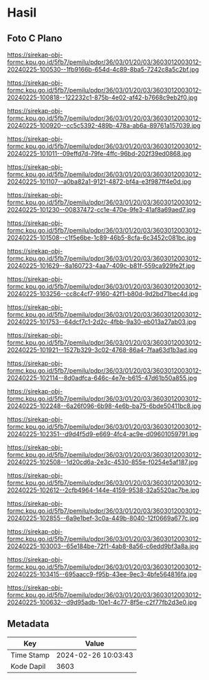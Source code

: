 # Hasil

## Foto C Plano

https://sirekap-obj-formc.kpu.go.id/5fb7/pemilu/pdpr/36/03/01/20/03/3603012003012-20240225-100530--1fb9166b-654d-4c89-8ba5-7242c8a5c2bf.jpg

https://sirekap-obj-formc.kpu.go.id/5fb7/pemilu/pdpr/36/03/01/20/03/3603012003012-20240225-100818--122232c1-875b-4e02-af42-b7668c9eb2f0.jpg

https://sirekap-obj-formc.kpu.go.id/5fb7/pemilu/pdpr/36/03/01/20/03/3603012003012-20240225-100920--cc5c5392-489b-478a-ab6a-89761a157039.jpg

https://sirekap-obj-formc.kpu.go.id/5fb7/pemilu/pdpr/36/03/01/20/03/3603012003012-20240225-101011--09effd7d-79fe-4ffc-96bd-202f39ed0868.jpg

https://sirekap-obj-formc.kpu.go.id/5fb7/pemilu/pdpr/36/03/01/20/03/3603012003012-20240225-101107--a0ba82a1-9121-4872-bf4a-e3f987ff4e0d.jpg

https://sirekap-obj-formc.kpu.go.id/5fb7/pemilu/pdpr/36/03/01/20/03/3603012003012-20240225-101230--00837472-cc1e-470e-9fe3-41af8a69aed7.jpg

https://sirekap-obj-formc.kpu.go.id/5fb7/pemilu/pdpr/36/03/01/20/03/3603012003012-20240225-101508--c1f5e6be-1c89-46b5-8cfa-6c3452c081bc.jpg

https://sirekap-obj-formc.kpu.go.id/5fb7/pemilu/pdpr/36/03/01/20/03/3603012003012-20240225-101629--8a160723-4aa7-409c-b81f-559ca929fe2f.jpg

https://sirekap-obj-formc.kpu.go.id/5fb7/pemilu/pdpr/36/03/01/20/03/3603012003012-20240225-103256--cc8c4cf7-9160-42f1-b80d-9d2bd71bec4d.jpg

https://sirekap-obj-formc.kpu.go.id/5fb7/pemilu/pdpr/36/03/01/20/03/3603012003012-20240225-101753--64dcf7c1-2d2c-4fbb-9a30-eb013a27ab03.jpg

https://sirekap-obj-formc.kpu.go.id/5fb7/pemilu/pdpr/36/03/01/20/03/3603012003012-20240225-101921--1527b329-3c02-4768-86a4-7faa63d1b3ad.jpg

https://sirekap-obj-formc.kpu.go.id/5fb7/pemilu/pdpr/36/03/01/20/03/3603012003012-20240225-102114--8d0adfca-646c-4e7e-b615-47d61b50a855.jpg

https://sirekap-obj-formc.kpu.go.id/5fb7/pemilu/pdpr/36/03/01/20/03/3603012003012-20240225-102248--6a26f096-6b98-4e6b-ba75-6bde50411bc8.jpg

https://sirekap-obj-formc.kpu.go.id/5fb7/pemilu/pdpr/36/03/01/20/03/3603012003012-20240225-102351--d9d4f5d9-e669-4fc4-ac9e-d09601059791.jpg

https://sirekap-obj-formc.kpu.go.id/5fb7/pemilu/pdpr/36/03/01/20/03/3603012003012-20240225-102508--1d20cd6a-2e3c-4530-855e-f0254e5af187.jpg

https://sirekap-obj-formc.kpu.go.id/5fb7/pemilu/pdpr/36/03/01/20/03/3603012003012-20240225-102612--2cfb4964-144e-4159-9538-32a5520ac7be.jpg

https://sirekap-obj-formc.kpu.go.id/5fb7/pemilu/pdpr/36/03/01/20/03/3603012003012-20240225-102855--6a9e1bef-3c0a-449b-8040-12f0669a677c.jpg

https://sirekap-obj-formc.kpu.go.id/5fb7/pemilu/pdpr/36/03/01/20/03/3603012003012-20240225-103003--65e184be-72f1-4ab8-8a56-c6edd9bf3a8a.jpg

https://sirekap-obj-formc.kpu.go.id/5fb7/pemilu/pdpr/36/03/01/20/03/3603012003012-20240225-103415--695aacc9-f95b-43ee-9ec3-4bfe564816fa.jpg

https://sirekap-obj-formc.kpu.go.id/5fb7/pemilu/pdpr/36/03/01/20/03/3603012003012-20240225-100632--d9d95adb-10e1-4c77-8f5e-c2f77fb2d3e0.jpg


## Metadata

| Key        | Value               |
| ---------- | ------------------- |
| Time Stamp | 2024-02-26 10:03:43 |
| Kode Dapil | 3603                |



